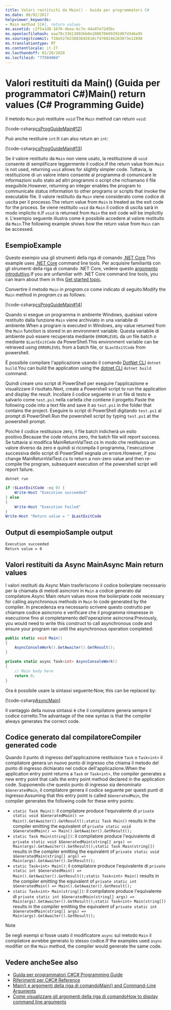```yaml
---
title: Valori restituiti da Main() - Guida per programmatori C#
ms.date: 08/02/2017
helpviewer_keywords:
- Main method [C#], return values
ms.assetid: c2f5a1d8-1676-4bea-bc7e-44a97e72d5bc
ms.openlocfilehash: eaa78c33613093bb0e108870669392d07d346a95
ms.sourcegitcommit: f38e527623883b92010cf4760246203073e12898
ms.translationtype: MT
ms.contentlocale: it-IT
ms.lasthandoff: 02/20/2020
ms.locfileid: "77504004"
---
```

# <a name="main-return-values-c-programming-guide"></a><span data-ttu-id="be5a0-102">Valori restituiti da Main() (Guida per programmatori C#)</span><span class="sxs-lookup"><span data-stu-id="be5a0-102">Main() return values (C# Programming Guide)</span></span>

<span data-ttu-id="be5a0-103">Il metodo `Main` può restituire `void`:</span><span class="sxs-lookup"><span data-stu-id="be5a0-103">The `Main` method can return `void`:</span></span>

 [!code-csharp[csProgGuideMain#12](~/samples/snippets/csharp/VS_Snippets_VBCSharp/csProgGuideMain/CS/Class3.cs#12)]

<span data-ttu-id="be5a0-104">Può anche restituire `int`:</span><span class="sxs-lookup"><span data-stu-id="be5a0-104">It can also return an `int`:</span></span>

 [!code-csharp[csProgGuideMain#13](~/samples/snippets/csharp/VS_Snippets_VBCSharp/csProgGuideMain/CS/Class3.cs#13)]

<span data-ttu-id="be5a0-105">Se il valore restituito da `Main` non viene usato, la restituzione di `void` consente di semplificare leggermente il codice.</span><span class="sxs-lookup"><span data-stu-id="be5a0-105">If the return value from `Main` is not used, returning `void` allows for slightly simpler code.</span></span> <span data-ttu-id="be5a0-106">Tuttavia, la restituzione di un valore intero consente al programma di comunicare le informazioni sullo stato ad altri programmi o script che richiamano il file eseguibile.</span><span class="sxs-lookup"><span data-stu-id="be5a0-106">However, returning an integer enables the program to communicate status information to other programs or scripts that invoke the executable file.</span></span> <span data-ttu-id="be5a0-107">Il valore restituito da `Main` viene considerato come codice di uscita per il processo.</span><span class="sxs-lookup"><span data-stu-id="be5a0-107">The return value from `Main` is treated as the exit code for the process.</span></span> <span data-ttu-id="be5a0-108">Se viene restituito `void` da `Main` il codice di uscita sarà in modo implicito `0`.</span><span class="sxs-lookup"><span data-stu-id="be5a0-108">If `void` is returned from `Main` the exit code will be implicitly `0`.</span></span> <span data-ttu-id="be5a0-109">L'esempio seguente illustra come è possibile accedere al valore restituito da `Main`.</span><span class="sxs-lookup"><span data-stu-id="be5a0-109">The following example shows how the return value from `Main` can be accessed.</span></span>

## <a name="example"></a><span data-ttu-id="be5a0-110">Esempio</span><span class="sxs-lookup"><span data-stu-id="be5a0-110">Example</span></span>

<span data-ttu-id="be5a0-111">Questo esempio usa gli strumenti della riga di comando [.NET Core](../../../core/index.md).</span><span class="sxs-lookup"><span data-stu-id="be5a0-111">This example uses [.NET Core](../../../core/index.md) command line tools.</span></span> <span data-ttu-id="be5a0-112">Per acquisire familiarità con gli strumenti della riga di comando .NET Core, vedere questo [argomento introduttivo](../../../core/tutorials/cli-create-console-app.md).</span><span class="sxs-lookup"><span data-stu-id="be5a0-112">If you are unfamiliar with .NET Core command line tools, you can learn about them in this [Get started topic](../../../core/tutorials/cli-create-console-app.md).</span></span>

<span data-ttu-id="be5a0-113">Convertire il metodo `Main` in *program.cs* come indicato di seguito:</span><span class="sxs-lookup"><span data-stu-id="be5a0-113">Modify the `Main` method in *program.cs* as follows:</span></span>

 [!code-csharp[csProgGuideMain#14](~/samples/snippets/csharp/VS_Snippets_VBCSharp/csProgGuideMain/CS/Class3.cs#14)]

<span data-ttu-id="be5a0-114">Quando si esegue un programma in ambiente Windows, qualsiasi valore restituito dalla funzione `Main` viene archiviato in una variabile di ambiente.</span><span class="sxs-lookup"><span data-stu-id="be5a0-114">When a program is executed in Windows, any value returned from the `Main` function is stored in an environment variable.</span></span> <span data-ttu-id="be5a0-115">Questa variabile di ambiente può essere recuperata mediante `ERRORLEVEL` da un file batch o mediante `$LastExitCode` da PowerShell.</span><span class="sxs-lookup"><span data-stu-id="be5a0-115">This environment variable can be retrieved using `ERRORLEVEL` from a batch file, or `$LastExitCode` from powershell.</span></span>

<span data-ttu-id="be5a0-116">È possibile compilare l'applicazione usando il comando [DotNet CLI](../../../core/tools/dotnet.md) `dotnet build`.</span><span class="sxs-lookup"><span data-stu-id="be5a0-116">You can build the application using the [dotnet CLI](../../../core/tools/dotnet.md) `dotnet build` command.</span></span>

<span data-ttu-id="be5a0-117">Quindi creare uno script di PowerShell per eseguire l'applicazione e visualizzare il risultato.</span><span class="sxs-lookup"><span data-stu-id="be5a0-117">Next, create a Powershell script to run the application and display the result.</span></span> <span data-ttu-id="be5a0-118">Incollare il codice seguente in un file di testo e salvarlo come `test.ps1` nella cartella che contiene il progetto.</span><span class="sxs-lookup"><span data-stu-id="be5a0-118">Paste the following code into a text file and save it as `test.ps1` in the folder that contains the project.</span></span> <span data-ttu-id="be5a0-119">Eseguire lo script di PowerShell digitando `test.ps1` al prompt di PowerShell.</span><span class="sxs-lookup"><span data-stu-id="be5a0-119">Run the powershell script by typing `test.ps1` at the powershell prompt.</span></span>

<span data-ttu-id="be5a0-120">Poiché il codice restituisce zero, il file batch indicherà un esito positivo.</span><span class="sxs-lookup"><span data-stu-id="be5a0-120">Because the code returns zero, the batch file will report success.</span></span> <span data-ttu-id="be5a0-121">Se tuttavia si modifica MainReturnValTest.cs in modo che restituisca un valore diverso da zero e quindi si ricompila il programma, l'esecuzione successiva dello script di PowerShell segnala un errore.</span><span class="sxs-lookup"><span data-stu-id="be5a0-121">However, if you change MainReturnValTest.cs to return a non-zero value and then re-compile the program, subsequent execution of the powershell script will report failure.</span></span>

```dotnetcli
dotnet run
```

```powershell
if ($LastExitCode -eq 0) {
    Write-Host "Execution succeeded"
} else
{
    Write-Host "Execution Failed"
}
Write-Host "Return value = " $LastExitCode
```

## <a name="sample-output"></a><span data-ttu-id="be5a0-122">Output di esempio</span><span class="sxs-lookup"><span data-stu-id="be5a0-122">Sample output</span></span>

```txt
Execution succeeded
Return value = 0
```

## <a name="async-main-return-values"></a><span data-ttu-id="be5a0-123">Valori restituiti da Async Main</span><span class="sxs-lookup"><span data-stu-id="be5a0-123">Async Main return values</span></span>

<span data-ttu-id="be5a0-124">I valori restituiti da Async Main trasferiscono il codice boilerplate necessario per la chiamata di metodi asincroni in `Main` a codice generato dal compilatore.</span><span class="sxs-lookup"><span data-stu-id="be5a0-124">Async Main return values move the boilerplate code necessary for calling asynchronous methods in `Main` to code generated by the compiler.</span></span> <span data-ttu-id="be5a0-125">In precedenza era necessario scrivere questo costrutto per chiamare codice asincrono e verificare che il programma rimanesse in esecuzione fino al completamento dell'operazione asincrona:</span><span class="sxs-lookup"><span data-stu-id="be5a0-125">Previously, you would need to write this construct to call asynchronous code and ensure your program ran until the asynchronous operation completed:</span></span>

```csharp
public static void Main()
{
    AsyncConsoleWork().GetAwaiter().GetResult();
}

private static async Task<int> AsyncConsoleWork()
{
    // Main body here
    return 0;
}
```

<span data-ttu-id="be5a0-126">Ora è possibile usare la sintassi seguente:</span><span class="sxs-lookup"><span data-stu-id="be5a0-126">Now, this can be replaced by:</span></span>

[!code-csharp[AsyncMain](../../../../samples/snippets/csharp/main-arguments/program.cs#AsyncMain)]

<span data-ttu-id="be5a0-127">Il vantaggio della nuova sintassi è che il compilatore genera sempre il codice corretto.</span><span class="sxs-lookup"><span data-stu-id="be5a0-127">The advantage of the new syntax is that the compiler always generates the correct code.</span></span>

## <a name="compiler-generated-code"></a><span data-ttu-id="be5a0-128">Codice generato dal compilatore</span><span class="sxs-lookup"><span data-stu-id="be5a0-128">Compiler generated code</span></span>

<span data-ttu-id="be5a0-129">Quando il punto di ingresso dell'applicazione restituisce `Task` o `Task<int>` il compilatore genera un nuovo punto di ingresso che chiama il metodo del punto di ingresso dichiarato nel codice dell'applicazione.</span><span class="sxs-lookup"><span data-stu-id="be5a0-129">When the application entry point returns a `Task` or `Task<int>`, the compiler generates a new entry point that calls the entry point method declared in the application code.</span></span> <span data-ttu-id="be5a0-130">Supponendo che questo punto di ingresso sia denominato `$GeneratedMain`, il compilatore genera il codice seguente per questi punti di ingresso:</span><span class="sxs-lookup"><span data-stu-id="be5a0-130">Assuming that this entry point is called `$GeneratedMain`, the compiler generates the following code for these entry points:</span></span>

- <span data-ttu-id="be5a0-131">`static Task Main()`: il compilatore produce l'equivalente di `private static void $GeneratedMain() => Main().GetAwaiter().GetResult();`</span><span class="sxs-lookup"><span data-stu-id="be5a0-131">`static Task Main()` results in the compiler emitting the equivalent of `private static void $GeneratedMain() => Main().GetAwaiter().GetResult();`</span></span>
- <span data-ttu-id="be5a0-132">`static Task Main(string[])`: il compilatore produce l'equivalente di `private static void $GeneratedMain(string[] args) => Main(args).GetAwaiter().GetResult();`</span><span class="sxs-lookup"><span data-stu-id="be5a0-132">`static Task Main(string[])` results in the compiler emitting the equivalent of `private static void $GeneratedMain(string[] args) => Main(args).GetAwaiter().GetResult();`</span></span>
- <span data-ttu-id="be5a0-133">`static Task<int> Main()`: il compilatore produce l'equivalente di `private static int $GeneratedMain() => Main().GetAwaiter().GetResult();`</span><span class="sxs-lookup"><span data-stu-id="be5a0-133">`static Task<int> Main()` results in the compiler emitting the equivalent of `private static int $GeneratedMain() => Main().GetAwaiter().GetResult();`</span></span>
- <span data-ttu-id="be5a0-134">`static Task<int> Main(string[])`: il compilatore produce l'equivalente di `private static int $GeneratedMain(string[] args) => Main(args).GetAwaiter().GetResult();`</span><span class="sxs-lookup"><span data-stu-id="be5a0-134">`static Task<int> Main(string[])` results in the compiler emitting the equivalent of `private static int $GeneratedMain(string[] args) => Main(args).GetAwaiter().GetResult();`</span></span>

> [!NOTE]
><span data-ttu-id="be5a0-135">Se negli esempi si fosse usato il modificatore `async` sul metodo `Main` il compilatore avrebbe generato lo stesso codice.</span><span class="sxs-lookup"><span data-stu-id="be5a0-135">If the examples used `async` modifier on the `Main` method, the compiler would generate the same code.</span></span>

## <a name="see-also"></a><span data-ttu-id="be5a0-136">Vedere anche</span><span class="sxs-lookup"><span data-stu-id="be5a0-136">See also</span></span>

- [<span data-ttu-id="be5a0-137">Guida per programmatori C#</span><span class="sxs-lookup"><span data-stu-id="be5a0-137">C# Programming Guide</span></span>](../index.md)
- [<span data-ttu-id="be5a0-138">Riferimenti per C#</span><span class="sxs-lookup"><span data-stu-id="be5a0-138">C# Reference</span></span>](../index.md)
- [<span data-ttu-id="be5a0-139">Main() e argomenti della riga di comando</span><span class="sxs-lookup"><span data-stu-id="be5a0-139">Main() and Command-Line Arguments</span></span>](index.md)
- [<span data-ttu-id="be5a0-140">Come visualizzare gli argomenti della riga di comando</span><span class="sxs-lookup"><span data-stu-id="be5a0-140">How to display command line arguments</span></span>](./how-to-display-command-line-arguments.md)
